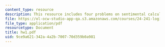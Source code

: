 ```yaml
---
content_type: resource
description: This resource includes four problems on sentimental calculus.
file: https://ol-ocw-studio-app-qa.s3.amazonaws.com/courses/24-241-logic-i-fall-2005/9ce9a621342a4a2b700770d359b0a981_hw1.pdf
file_type: application/pdf
resourcetype: Document
title: hw1.pdf
uid: 9ce9a621-342a-4a2b-7007-70d359b0a981
---
```

